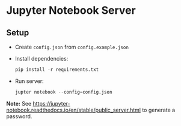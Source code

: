 # Jupyter Notebook Server

## Setup

- Create `config.json` from `config.example.json`

- Install dependencies:

  ```python
  pip install -r requirements.txt
  ```

- Run server:

  ```python
  jupter notebook --config=config.json
  ```

**Note:** See https://jupyter-notebook.readthedocs.io/en/stable/public_server.html to generate a password.
